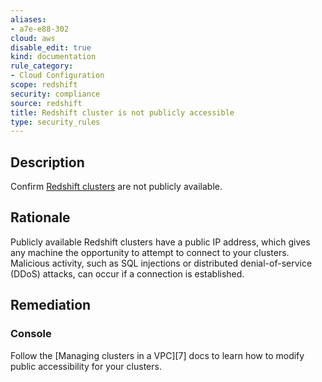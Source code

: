 ```yaml
---
aliases:
- a7e-e88-302
cloud: aws
disable_edit: true
kind: documentation
rule_category:
- Cloud Configuration
scope: redshift
security: compliance
source: redshift
title: Redshift cluster is not publicly accessible
type: security_rules
---
```


## Description

Confirm [Redshift clusters][1] are not publicly available.

## Rationale

Publicly available Redshift clusters have a public IP address, which gives any machine the opportunity to attempt to connect to your clusters. Malicious activity, such as SQL injections or distributed denial-of-service (DDoS) attacks, can occur if a connection is established.

## Remediation

### Console

Follow the [Managing clusters in a VPC][7] docs to learn how to modify public accessibility for your clusters.

[1]: https://docs.aws.amazon.com/redshift/latest/mgmt/working-with-clusters.html
